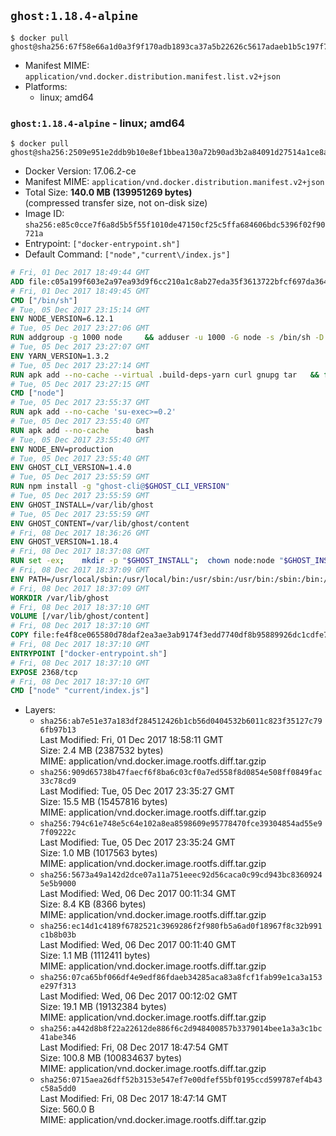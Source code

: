 ## `ghost:1.18.4-alpine`

```console
$ docker pull ghost@sha256:67f58e66a1d0a3f9f170adb1893ca37a5b22626c5617adaeb1b5c197f7a23e78
```

-	Manifest MIME: `application/vnd.docker.distribution.manifest.list.v2+json`
-	Platforms:
	-	linux; amd64

### `ghost:1.18.4-alpine` - linux; amd64

```console
$ docker pull ghost@sha256:2509e951e2ddb9b10e8ef1bbea130a72b90ad3b2a84091d27514a1ce8ac4cd67
```

-	Docker Version: 17.06.2-ce
-	Manifest MIME: `application/vnd.docker.distribution.manifest.v2+json`
-	Total Size: **140.0 MB (139951269 bytes)**  
	(compressed transfer size, not on-disk size)
-	Image ID: `sha256:e85c0cce7f6a8d5b5f55f1010de47150cf25c5ffa684606bdc5396f02f90721a`
-	Entrypoint: `["docker-entrypoint.sh"]`
-	Default Command: `["node","current\/index.js"]`

```dockerfile
# Fri, 01 Dec 2017 18:49:44 GMT
ADD file:c05a199f603e2a97ea93d9f6cc210a1c8ab27eda35f3613722bfcf697da36483 in / 
# Fri, 01 Dec 2017 18:49:45 GMT
CMD ["/bin/sh"]
# Tue, 05 Dec 2017 23:15:14 GMT
ENV NODE_VERSION=6.12.1
# Tue, 05 Dec 2017 23:27:06 GMT
RUN addgroup -g 1000 node     && adduser -u 1000 -G node -s /bin/sh -D node     && apk add --no-cache         libstdc++     && apk add --no-cache --virtual .build-deps         binutils-gold         curl         g++         gcc         gnupg         libgcc         linux-headers         make         python   && for key in     94AE36675C464D64BAFA68DD7434390BDBE9B9C5     FD3A5288F042B6850C66B31F09FE44734EB7990E     71DCFD284A79C3B38668286BC97EC7A07EDE3FC1     DD8F2338BAE7501E3DD5AC78C273792F7D83545D     C4F0DFFF4E8C1A8236409D08E73BC641CC11F4C8     B9AE9905FFD7803F25714661B63B535A4C206CA9     56730D5401028683275BD23C23EFEFE93C4CFFFE     77984A986EBC2AA786BC0F66B01FBB92821C587A   ; do     gpg --keyserver pgp.mit.edu --recv-keys "$key" ||     gpg --keyserver keyserver.pgp.com --recv-keys "$key" ||     gpg --keyserver ha.pool.sks-keyservers.net --recv-keys "$key" ;   done     && curl -SLO "https://nodejs.org/dist/v$NODE_VERSION/node-v$NODE_VERSION.tar.xz"     && curl -SLO --compressed "https://nodejs.org/dist/v$NODE_VERSION/SHASUMS256.txt.asc"     && gpg --batch --decrypt --output SHASUMS256.txt SHASUMS256.txt.asc     && grep " node-v$NODE_VERSION.tar.xz\$" SHASUMS256.txt | sha256sum -c -     && tar -xf "node-v$NODE_VERSION.tar.xz"     && cd "node-v$NODE_VERSION"     && ./configure     && make -j$(getconf _NPROCESSORS_ONLN)     && make install     && apk del .build-deps     && cd ..     && rm -Rf "node-v$NODE_VERSION"     && rm "node-v$NODE_VERSION.tar.xz" SHASUMS256.txt.asc SHASUMS256.txt
# Tue, 05 Dec 2017 23:27:07 GMT
ENV YARN_VERSION=1.3.2
# Tue, 05 Dec 2017 23:27:14 GMT
RUN apk add --no-cache --virtual .build-deps-yarn curl gnupg tar   && for key in     6A010C5166006599AA17F08146C2130DFD2497F5   ; do     gpg --keyserver pgp.mit.edu --recv-keys "$key" ||     gpg --keyserver keyserver.pgp.com --recv-keys "$key" ||     gpg --keyserver ha.pool.sks-keyservers.net --recv-keys "$key" ;   done   && curl -fSLO --compressed "https://yarnpkg.com/downloads/$YARN_VERSION/yarn-v$YARN_VERSION.tar.gz"   && curl -fSLO --compressed "https://yarnpkg.com/downloads/$YARN_VERSION/yarn-v$YARN_VERSION.tar.gz.asc"   && gpg --batch --verify yarn-v$YARN_VERSION.tar.gz.asc yarn-v$YARN_VERSION.tar.gz   && mkdir -p /opt/yarn   && tar -xzf yarn-v$YARN_VERSION.tar.gz -C /opt/yarn --strip-components=1   && ln -s /opt/yarn/bin/yarn /usr/local/bin/yarn   && ln -s /opt/yarn/bin/yarn /usr/local/bin/yarnpkg   && rm yarn-v$YARN_VERSION.tar.gz.asc yarn-v$YARN_VERSION.tar.gz   && apk del .build-deps-yarn
# Tue, 05 Dec 2017 23:27:15 GMT
CMD ["node"]
# Tue, 05 Dec 2017 23:55:37 GMT
RUN apk add --no-cache 'su-exec>=0.2'
# Tue, 05 Dec 2017 23:55:40 GMT
RUN apk add --no-cache 		bash
# Tue, 05 Dec 2017 23:55:40 GMT
ENV NODE_ENV=production
# Tue, 05 Dec 2017 23:55:40 GMT
ENV GHOST_CLI_VERSION=1.4.0
# Tue, 05 Dec 2017 23:55:59 GMT
RUN npm install -g "ghost-cli@$GHOST_CLI_VERSION"
# Tue, 05 Dec 2017 23:55:59 GMT
ENV GHOST_INSTALL=/var/lib/ghost
# Tue, 05 Dec 2017 23:55:59 GMT
ENV GHOST_CONTENT=/var/lib/ghost/content
# Fri, 08 Dec 2017 18:36:26 GMT
ENV GHOST_VERSION=1.18.4
# Fri, 08 Dec 2017 18:37:08 GMT
RUN set -ex; 	mkdir -p "$GHOST_INSTALL"; 	chown node:node "$GHOST_INSTALL"; 		su-exec node ghost install "$GHOST_VERSION" --db sqlite3 --no-prompt --no-stack --no-setup --dir "$GHOST_INSTALL"; 		cd "$GHOST_INSTALL"; 	su-exec node ghost config --ip 0.0.0.0 --port 2368 --no-prompt --db sqlite3 --url http://localhost:2368 --dbpath "$GHOST_CONTENT/data/ghost.db"; 	su-exec node ghost config paths.contentPath "$GHOST_CONTENT"; 		su-exec node ln -s config.production.json "$GHOST_INSTALL/config.development.json"; 	readlink -f "$GHOST_INSTALL/config.development.json"; 		mv "$GHOST_CONTENT" "$GHOST_INSTALL/content.orig"; 	mkdir -p "$GHOST_CONTENT"; 	chown node:node "$GHOST_CONTENT"; 		"$GHOST_INSTALL/current/node_modules/knex-migrator/bin/knex-migrator" --version
# Fri, 08 Dec 2017 18:37:09 GMT
ENV PATH=/usr/local/sbin:/usr/local/bin:/usr/sbin:/usr/bin:/sbin:/bin:/var/lib/ghost/current/node_modules/knex-migrator/bin
# Fri, 08 Dec 2017 18:37:09 GMT
WORKDIR /var/lib/ghost
# Fri, 08 Dec 2017 18:37:10 GMT
VOLUME [/var/lib/ghost/content]
# Fri, 08 Dec 2017 18:37:10 GMT
COPY file:fe4f8ce065580d78daf2ea3ae3ab9174f3edd7740df8b95889926dc1cdfe77b0 in /usr/local/bin 
# Fri, 08 Dec 2017 18:37:10 GMT
ENTRYPOINT ["docker-entrypoint.sh"]
# Fri, 08 Dec 2017 18:37:10 GMT
EXPOSE 2368/tcp
# Fri, 08 Dec 2017 18:37:10 GMT
CMD ["node" "current/index.js"]
```

-	Layers:
	-	`sha256:ab7e51e37a183df284512426b1cb56d0404532b6011c823f35127c796fb97b13`  
		Last Modified: Fri, 01 Dec 2017 18:58:11 GMT  
		Size: 2.4 MB (2387532 bytes)  
		MIME: application/vnd.docker.image.rootfs.diff.tar.gzip
	-	`sha256:909d65738b47faecf6f8ba6c03cf0a7ed558f8d0854e508ff0849fac33c78cd9`  
		Last Modified: Tue, 05 Dec 2017 23:35:27 GMT  
		Size: 15.5 MB (15457816 bytes)  
		MIME: application/vnd.docker.image.rootfs.diff.tar.gzip
	-	`sha256:794c61e748e5c64e102a8ea8598609e95778470fce39304854ad55e97f09222c`  
		Last Modified: Tue, 05 Dec 2017 23:35:24 GMT  
		Size: 1.0 MB (1017563 bytes)  
		MIME: application/vnd.docker.image.rootfs.diff.tar.gzip
	-	`sha256:5673a49a142d2dce07a11a751eeec92d56caca0c99cd943bc83609245e5b9000`  
		Last Modified: Wed, 06 Dec 2017 00:11:34 GMT  
		Size: 8.4 KB (8366 bytes)  
		MIME: application/vnd.docker.image.rootfs.diff.tar.gzip
	-	`sha256:ec14d1c4189f6782521c3969286f2f980fb5a6ad0f18967f8c32b991c1b8b03b`  
		Last Modified: Wed, 06 Dec 2017 00:11:40 GMT  
		Size: 1.1 MB (1112411 bytes)  
		MIME: application/vnd.docker.image.rootfs.diff.tar.gzip
	-	`sha256:07ca65bf066df4e9edf86fdaeb34285aca83a8fcf1fab99e1ca3a153e297f313`  
		Last Modified: Wed, 06 Dec 2017 00:12:02 GMT  
		Size: 19.1 MB (19132384 bytes)  
		MIME: application/vnd.docker.image.rootfs.diff.tar.gzip
	-	`sha256:a442d8b8f22a22612de886f6c2d948400857b3379014bee1a3a3c1bc41abe346`  
		Last Modified: Fri, 08 Dec 2017 18:47:54 GMT  
		Size: 100.8 MB (100834637 bytes)  
		MIME: application/vnd.docker.image.rootfs.diff.tar.gzip
	-	`sha256:0715aea26dff52b3153e547ef7e00dfef55bf0195ccd599787ef4b43c58a5dd0`  
		Last Modified: Fri, 08 Dec 2017 18:47:14 GMT  
		Size: 560.0 B  
		MIME: application/vnd.docker.image.rootfs.diff.tar.gzip
